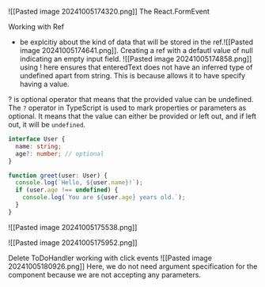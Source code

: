 ![[Pasted image 20241005174320.png]]
The React.FormEvent 


Working with Ref
- be explcitiy about the kind of data that will be stored in the ref.![[Pasted image 20241005174641.png]]. Creating a ref with a defautl value of null indicating an empty input field.
![[Pasted image 20241005174858.png]]
using ! here ensures that enteredText does not have an inferred type of undefined apart from string. This is because allows it to have specify having a value.

? is optional operator that means that the provided value can be undefined. The `?` operator in TypeScript is used to mark properties or parameters as optional. It means that the value can either be provided or left out, and if left out, it will be `undefined`.


```ts
interface User {
  name: string;
  age?: number; // optional
}

function greet(user: User) {
  console.log(`Hello, ${user.name}!`);
  if (user.age !== undefined) {
    console.log(`You are ${user.age} years old.`);
  }
}
```


![[Pasted image 20241005175538.png]]



![[Pasted image 20241005175952.png]]


Delete ToDoHandler working with click events
![[Pasted image 20241005180926.png]]
Here, we do not need argument specification for the component because we are not accepting any parameters. 